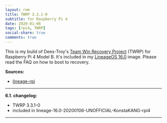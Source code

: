 ```yaml
---
layout: rom
title: TWRP 3.3.1-0
subtitle: for Raspberry Pi 4
date: 2020-01-06
tags: [rpi4, TWRP]
social-share: true
comments: true
---
```


This is my build of Dees-Troy's [Team Win Recovery Project](https://twrp.me) (TWRP) for Raspberry Pi 4 Model B. It's included in my [LineageOS 16.0](/devices/rpi4/LineageOS16.0) image. Please read the FAQ on how to boot to recovery.

**Sources:**

- [lineage-rpi](https://github.com/lineage-rpi/android_local_manifest/tree/twrp-8.1)

----

**6.1. changelog:**

- TWRP 3.3.1-0
- included in lineage-16.0-20200106-UNOFFICIAL-KonstaKANG-rpi4

----

